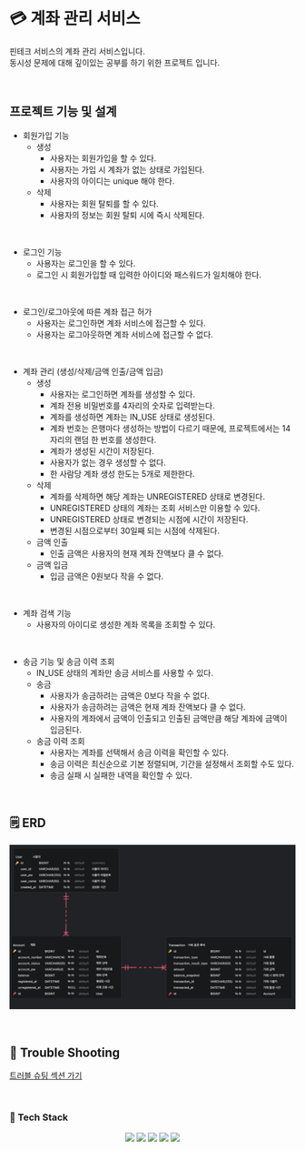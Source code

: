 # 💳 계좌 관리 서비스
핀테크 서비스의 계좌 관리 서비스입니다. </br>
동시성 문제에 대해 깊이있는 공부를 하기 위한 프로젝트 입니다.

</br>

## 프로젝트 기능 및 설계
- 회원가입 기능
  - 생성
    - 사용자는 회원가입을 할 수 있다.
    - 사용자는 가입 시 계좌가 없는 상태로 가입된다.
    - 사용자의 아이디는 unique 해야 한다.
  - 삭제
    - 사용자는 회원 탈퇴를 할 수 있다.
    - 사용자의 정보는 회원 탈퇴 시에 즉시 삭제된다.

</br>

- 로그인 기능
  - 사용자는 로그인을 할 수 있다.
  - 로그인 시 회원가입할 때 입력한 아이디와 패스워드가 일치해야 한다.

</br>

- 로그인/로그아웃에 따른 계좌 접근 허가
  - 사용자는 로그인하면 계좌 서비스에 접근할 수 있다.
  - 사용자는 로그아웃하면 계좌 서비스에 접근할 수 없다.

</br>

- 계좌 관리 (생성/삭제/금액 인출/금액 입금)
  - 생성
    - 사용자는 로그인하면 계좌를 생성할 수 있다.
    - 계좌 전용 비밀번호를 4자리의 숫자로 입력받는다.
    - 계좌를 생성하면 계좌는 IN_USE 상태로 생성된다.
    - 계좌 번호는 은행마다 생성하는 방법이 다르기 때문에, 
      프로젝트에서는 14자리의 랜덤 한 번호를 생성한다.
    - 계좌가 생성된 시간이 저장된다.
    - 사용자가 없는 경우 생성할 수 없다.
    - 한 사람당 계좌 생성 한도는 5개로 제한한다.
  - 삭제
    - 계좌를 삭제하면 해당 계좌는 UNREGISTERED 상태로 변경된다.
    - UNREGISTERED 상태의 계좌는 조회 서비스만 이용할 수 있다.
    - UNREGISTERED 상태로 변경되는 시점에 시간이 저장된다.
    - 변경된 시점으로부터 30일째 되는 시점에 삭제된다.
  - 금액 인출
    - 인출 금액은 사용자의 현재 계좌 잔액보다 클 수 없다.
  - 금액 입금
    - 입금 금액은 0원보다 작을 수 없다.

</br>

- 계좌 검색 기능
  - 사용자의 아이디로 생성한 계좌 목록을 조회할 수 있다.

</br>

- 송금 기능 및 송금 이력 조회
  - IN_USE 상태의 계좌만 송금 서비스를 사용할 수 있다.
  - 송금
    - 사용자가 송금하려는 금액은 0보다 작을 수 없다.
    - 사용자가 송금하려는 금액은 현재 계좌 잔액보다 클 수 없다.
    - 사용자의 계좌에서 금액이 인출되고 인출된 금액만큼 해당 계좌에 금액이 입금된다.
  - 송금 이력 조회
    - 사용자는 계좌를 선택해서 송금 이력을 확인할 수 있다.
    - 송금 이력은 최신순으로 기본 정렬되며, 기간을 설정해서 조회할 수도 있다.
    - 송금 실패 시 실패한 내역을 확인할 수 있다.

</br>

## 🗒 ERD
![ERD](doc/img/erd.png)

</br>

## 📝 Trouble Shooting
[트러블 슈팅 섹션 가기](doc/TROUBLE_SHOOTING.md)

</br>

### 🧰 Tech Stack
<div align=center> 
  <img src="https://img.shields.io/badge/java-007396?style=for-the-badge&logo=java&logoColor=white"> 
  <img src="https://img.shields.io/badge/spring-6DB33F?style=for-the-badge&logo=spring&logoColor=white"> 
  <img src="https://img.shields.io/badge/mysql-4479A1?style=for-the-badge&logo=mysql&logoColor=white"> 
  <img src="https://img.shields.io/badge/git-F05032?style=for-the-badge&logo=git&logoColor=white">
  <img src="https://img.shields.io/badge/OAuth2.0-5D83AC?style=for-the-badge&logo=auth0&logoColor=white">
</div>
